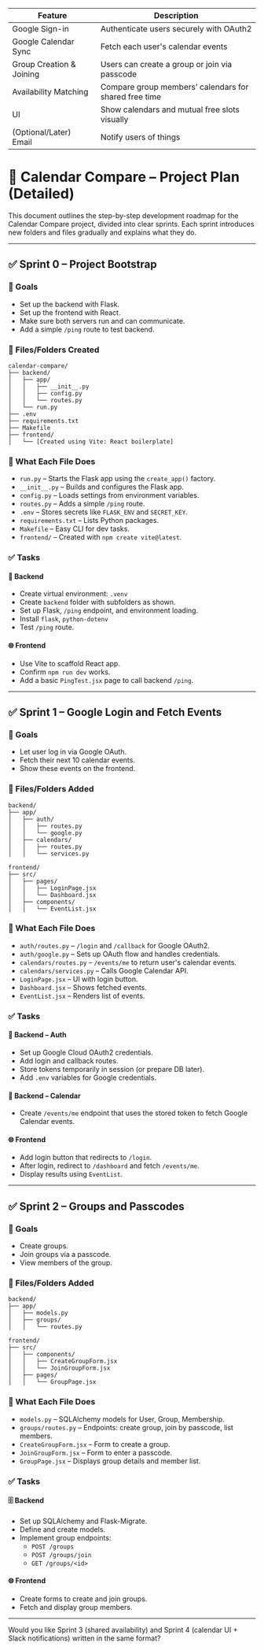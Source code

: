 | Feature                     | Description                                           |
| --------------------------- | ----------------------------------------------------- |
|  Google Sign-in           | Authenticate users securely with OAuth2               |
|  Google Calendar Sync     | Fetch each user's calendar events                     |
|  Group Creation & Joining | Users can create a group or join via passcode         |
|  Availability Matching    | Compare group members’ calendars for shared free time |
|  UI                       | Show calendars and mutual free slots visually         |
|  (Optional/Later) Email   | Notify users of things                 |







# 📅 Calendar Compare – Project Plan (Detailed)

This document outlines the step-by-step development roadmap for the Calendar Compare project, divided into clear sprints. Each sprint introduces new folders and files gradually and explains what they do.

---

## ✅ Sprint 0 – Project Bootstrap

### 🎯 Goals
- Set up the backend with Flask.
- Set up the frontend with React.
- Make sure both servers run and can communicate.
- Add a simple `/ping` route to test backend.

### 📁 Files/Folders Created

```
calendar-compare/
├── backend/
│   ├── app/
│   │   ├── __init__.py
│   │   ├── config.py
│   │   └── routes.py
│   └── run.py
├── .env
├── requirements.txt
├── Makefile
├── frontend/
│   └── [Created using Vite: React boilerplate]
```

### 🧠 What Each File Does

- `run.py` – Starts the Flask app using the `create_app()` factory.
- `__init__.py` – Builds and configures the Flask app.
- `config.py` – Loads settings from environment variables.
- `routes.py` – Adds a simple `/ping` route.
- `.env` – Stores secrets like `FLASK_ENV` and `SECRET_KEY`.
- `requirements.txt` – Lists Python packages.
- `Makefile` – Easy CLI for dev tasks.
- `frontend/` – Created with `npm create vite@latest`.

### ✅ Tasks

#### 🔧 Backend
- Create virtual environment: `.venv`
- Create `backend` folder with subfolders as shown.
- Set up Flask, `/ping` endpoint, and environment loading.
- Install `flask`, `python-dotenv`
- Test `/ping` route.

#### 🌐 Frontend
- Use Vite to scaffold React app.
- Confirm `npm run dev` works.
- Add a basic `PingTest.jsx` page to call backend `/ping`.

---

## ✅ Sprint 1 – Google Login and Fetch Events

### 🎯 Goals
- Let user log in via Google OAuth.
- Fetch their next 10 calendar events.
- Show these events on the frontend.

### 📁 Files/Folders Added

```
backend/
├── app/
│   ├── auth/
│   │   ├── routes.py
│   │   └── google.py
│   ├── calendars/
│   │   ├── routes.py
│   │   └── services.py

frontend/
├── src/
│   ├── pages/
│   │   ├── LoginPage.jsx
│   │   └── Dashboard.jsx
│   ├── components/
│   │   └── EventList.jsx
```

### 🧠 What Each File Does

- `auth/routes.py` – `/login` and `/callback` for Google OAuth2.
- `auth/google.py` – Sets up OAuth flow and handles credentials.
- `calendars/routes.py` – `/events/me` to return user's calendar events.
- `calendars/services.py` – Calls Google Calendar API.
- `LoginPage.jsx` – UI with login button.
- `Dashboard.jsx` – Shows fetched events.
- `EventList.jsx` – Renders list of events.

### ✅ Tasks

#### 🔐 Backend – Auth
- Set up Google Cloud OAuth2 credentials.
- Add login and callback routes.
- Store tokens temporarily in session (or prepare DB later).
- Add `.env` variables for Google credentials.

#### 📅 Backend – Calendar
- Create `/events/me` endpoint that uses the stored token to fetch Google Calendar events.

#### 🌐 Frontend
- Add login button that redirects to `/login`.
- After login, redirect to `/dashboard` and fetch `/events/me`.
- Display results using `EventList`.

---

## ✅ Sprint 2 – Groups and Passcodes

### 🎯 Goals
- Create groups.
- Join groups via a passcode.
- View members of the group.

### 📁 Files/Folders Added

```
backend/
├── app/
│   ├── models.py
│   ├── groups/
│   │   └── routes.py

frontend/
├── src/
│   ├── components/
│   │   ├── CreateGroupForm.jsx
│   │   └── JoinGroupForm.jsx
│   ├── pages/
│   │   └── GroupPage.jsx
```

### 🧠 What Each File Does

- `models.py` – SQLAlchemy models for User, Group, Membership.
- `groups/routes.py` – Endpoints: create group, join by passcode, list members.
- `CreateGroupForm.jsx` – Form to create a group.
- `JoinGroupForm.jsx` – Form to enter a passcode.
- `GroupPage.jsx` – Displays group details and member list.

### ✅ Tasks

#### 🗄️ Backend
- Set up SQLAlchemy and Flask-Migrate.
- Define and create models.
- Implement group endpoints:
  - `POST /groups`
  - `POST /groups/join`
  - `GET /groups/<id>`

#### 🌐 Frontend
- Create forms to create and join groups.
- Fetch and display group members.

---

Would you like Sprint 3 (shared availability) and Sprint 4 (calendar UI + Slack notifications) written in the same format?
